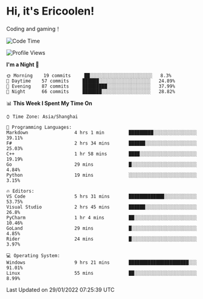 # Hi, it's Ericoolen!
Coding and gaming！

<!--START_SECTION:waka-->
![Code Time](http://img.shields.io/badge/Code%20Time-162%20hrs%2018%20mins-blue)

![Profile Views](http://img.shields.io/badge/Profile%20Views-0-blue)

**I'm a Night 🦉** 

```text
🌞 Morning    19 commits     ██░░░░░░░░░░░░░░░░░░░░░░░   8.3% 
🌆 Daytime    57 commits     ██████░░░░░░░░░░░░░░░░░░░   24.89% 
🌃 Evening    87 commits     █████████░░░░░░░░░░░░░░░░   37.99% 
🌙 Night      66 commits     ███████░░░░░░░░░░░░░░░░░░   28.82%

```


📊 **This Week I Spent My Time On** 

```text
⌚︎ Time Zone: Asia/Shanghai

💬 Programming Languages: 
Markdown                 4 hrs 1 min         █████████░░░░░░░░░░░░░░░░   39.11% 
F#                       2 hrs 34 mins       ██████░░░░░░░░░░░░░░░░░░░   25.03% 
C++                      1 hr 58 mins        ████░░░░░░░░░░░░░░░░░░░░░   19.19% 
Go                       29 mins             █░░░░░░░░░░░░░░░░░░░░░░░░   4.84% 
Python                   19 mins             ░░░░░░░░░░░░░░░░░░░░░░░░░   3.15%

🔥 Editors: 
VS Code                  5 hrs 31 mins       █████████████░░░░░░░░░░░░   53.75% 
Visual Studio            2 hrs 45 mins       ██████░░░░░░░░░░░░░░░░░░░   26.8% 
PyCharm                  1 hr 4 mins         ██░░░░░░░░░░░░░░░░░░░░░░░   10.46% 
GoLand                   29 mins             █░░░░░░░░░░░░░░░░░░░░░░░░   4.85% 
Rider                    24 mins             █░░░░░░░░░░░░░░░░░░░░░░░░   3.97%

💻 Operating System: 
Windows                  9 hrs 21 mins       ██████████████████████░░░   91.01% 
Linux                    55 mins             ██░░░░░░░░░░░░░░░░░░░░░░░   8.99%

```


 Last Updated on 29/01/2022 07:25:39 UTC
<!--END_SECTION:waka-->


